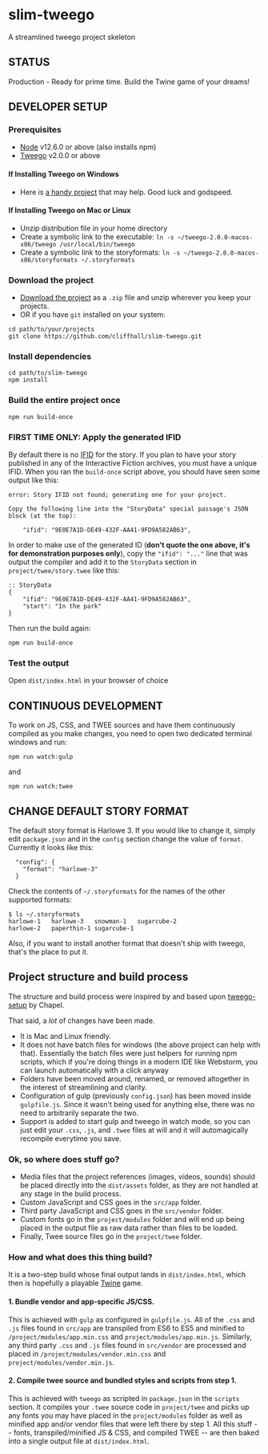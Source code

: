 # slim-tweego
A streamlined tweego project skeleton

## STATUS
Production - Ready for prime time. Build the Twine game of your dreams!

## DEVELOPER SETUP
### Prerequisites
* [Node](https://nodejs.org/en/download/) v12.6.0 or above (also installs npm)
* [Tweego](https://www.motoslave.net/tweego/) v2.0.0 or above

#### If Installing Tweego on Windows
* Here is [a handy project](https://github.com/ChapelR/tweego-installer) that may help. Good luck and godspeed.

#### If Installing Tweego on Mac or Linux
* Unzip distribution file in your home directory
* Create a symbolic link to the executable: ```ln -s ~/tweego-2.0.0-macos-x86/tweego /usr/local/bin/tweego```
* Create a symbolic link to the storyformats: ```ln -s ~/tweego-2.0.0-macos-x86/storyformats ~/.storyformats```

### Download the project
* [Download the project](https://github.com/cliffhall/mars-colony/archive/master.zip) as a ```.zip``` file and unzip wherever you keep your projects.
* OR if you have ```git``` installed on your system:
```
cd path/to/your/projects
git clone https://github.com/cliffhall/slim-tweego.git
```

### Install dependencies
```
cd path/to/slim-tweego
npm install
```

### Build the entire project once
```
npm run build-once
```

### FIRST TIME ONLY: Apply the generated IFID
By default there is no [IFID](http://babel.ifarchive.org/) for the story. If you plan to have your story published in any of the Interactive Fiction archives, you must have a unique IFID. When you ran the ```build-once``` script above, you should have seen some output like this:
```
error: Story IFID not found; generating one for your project.

Copy the following line into the "StoryData" special passage's JSON block (at the top):

	"ifid": "9E0E7A1D-DE49-432F-AA41-9FD9A582AB63",

```

In order to make use of the generated ID (**don't quote the one above, it's for demonstration purposes only**), copy the ```"ifid": "..."``` line that was output the compiler and add it to the ```StoryData``` section  in ```project/twee/story.twee``` like this:

```
:: StoryData
{
	"ifid": "9E0E7A1D-DE49-432F-AA41-9FD9A582AB63",
	"start": "In the park"
}
```

Then run the build again:
```
npm run build-once
```

### Test the output
Open ```dist/index.html``` in your browser of choice

## CONTINUOUS DEVELOPMENT
To work on JS, CSS, and TWEE sources and have them continuously compiled as you make changes, you need to open two dedicated terminal windows and run:
```
npm run watch:gulp
```

and

``` 
npm run watch:twee
```

## CHANGE DEFAULT STORY FORMAT
The default story format is Harlowe 3. If you would like to change it, simply edit ```package.json``` and in the ```config``` section change the value of ```format```. Currently it looks like this:
```
  "config": {
    "format": "harlowe-3"
  }
``` 

Check the contents of ```~/.storyformats``` for the names of the other supported formats:

```
$ ls ~/.storyformats
harlowe-1	harlowe-3	snowman-1	sugarcube-2
harlowe-2	paperthin-1	sugarcube-1
```

Also, if you want to install another format that doesn't ship with tweego, that's the place to put it.

## Project structure and build process
The structure and build process were inspired by and based upon [tweego-setup](https://github.com/ChapelR/tweego-setup) by Chapel.

That said, a *lot* of changes have been made.
* It is Mac and Linux friendly.
* It does not have batch files for windows (the above project can help with that). Essentially the batch files were just helpers for running npm scripts, which if you're doing things in a modern IDE like Webstorm, you can launch automatically with a click anyway
* Folders have been moved around, renamed, or removed altogether in the interest of streamlining and clarity.
* Configuration of gulp (previously ```config.json```) has been moved inside ```gulpfile.js```. Since it wasn't being used for anything else, there was no need to arbitrarily separate the two. 
* Support is added to start gulp and tweego in watch mode, so you can just edit your ```.css```, ```.js```, and ```.twee``` files at will and it will automagically recompile everytime you save.

### Ok, so where does stuff go?
* Media files that the project references (images, videos, sounds) should be placed directly into the ```dist/assets``` folder, as they are not handled at any stage in the build process.
* Custom JavaScript and CSS goes in the ```src/app``` folder.
* Third party JavaScript and CSS goes in the ```src/vendor``` folder. 
* Custom fonts go in the ```project/modules``` folder and will end up being placed in the output file as raw data rather than files to be loaded.
* Finally, Twee source files go in the ```project/twee``` folder.

### How and what does this thing build?
It is a two-step build whose final output lands in ```dist/index.html```, which then is hopefully a playable [Twine](https://twinery.org/) game.

#### 1. Bundle vendor and app-specific JS/CSS.
This is achieved with ```gulp``` as configured in ```gulpfile.js```. All of the ```.css``` and ```.js``` files found in ```src/app``` are transpiled from ES6 to ES5 and minified to ```/project/modules/app.min.css``` and ```project/modules/app.min.js```. Similarly, any third party ```.css``` and ```.js``` files found in ```src/vendor``` are processed and placed in ```/project/modules/vendor.min.css``` and ```project/modules/vendor.min.js```.

#### 2. Compile twee source and bundled styles and scripts from step 1.
This is achieved with ```tweego``` as scripted in ```package.json``` in the ```scripts``` section. It compiles your ```.twee``` source code in ```project/twee``` and picks up any fonts you may have placed in the ```project/modules``` folder as well as minified app and/or vendor files that were left there by step 1. All this stuff -- fonts, transpiled/minified JS & CSS, and compiled TWEE -- are then baked into a single output file at ```dist/index.html```.
